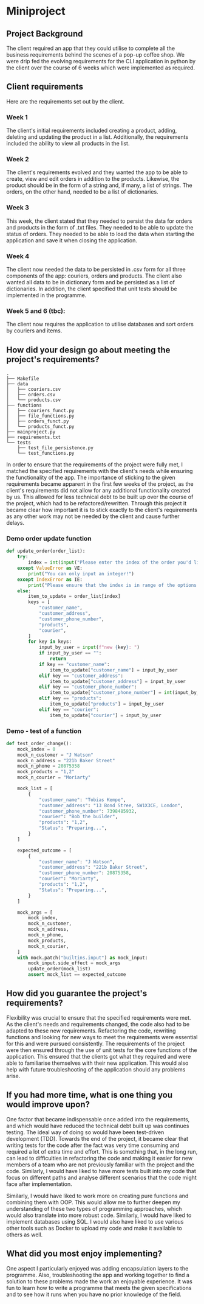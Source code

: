 # Miniproject

## Project Background
The client required an app that they could utilise to complete all the business requirements behind the scenes of a pop-up coffee shop. We were drip fed the evolving requirements for the CLI application in python by the client over the course of 6 weeks which were implemented as required. 

## Client requirements
  
Here are the requirements set out by the client.
  
###  Week 1
The client's initial requirements included creating a product, adding, deleting and updating the product in a list. Additionally, the requirements included the ability to view all products in the list.

###  Week 2
The client's requirements evolved and they wanted the app to be able to create, view and edit orders in addition to the products. Likewise, the product should be in the form of a string and, if many, a list of strings. The orders, on the other hand, needed to be a list of dictionaries.
  
###  Week 3
This week, the client stated that they needed to persist the data for orders and products in the form of .txt files. They needed to be able to update the status of orders. They needed to be able to load the data when starting the application and save it when closing the application. 
  
###  Week 4
The client now needed the data to be persisted in .csv form for all three components of the app: couriers, orders and products. The client also wanted all data to be in dictionary form and be persisted as a list of dictionaries. In addition, the client specified that unit tests should be implemented in the programme.
  
###  Week 5 and 6 (tbc):
  The client now requires the application to utilise databases and sort orders by couriers and items.
  
## How did your design go about meeting the project's requirements?

```
.
├── Makefile
├── data
│   ├── couriers.csv
│   ├── orders.csv
│   └── products.csv
├── functions
│   ├── couriers_funct.py
│   ├── file_functions.py
│   ├── orders_funct.py
│   └── products_funct.py
├── mainproject.py
├── requirements.txt
└── tests
    ├── test_file_persistence.py
    └── test_functions.py
```

In order to ensure that the requirements of the project were fully met, I matched the specified requirements with the client's needs while ensuring the functionality of the app. The importance of sticking to the given requirements became apparent in the first few weeks of the project, as the client's requirements did not allow for any additional functionality created by us. This allowed for less technical debt to be built up over the course of the project, which had to be refactored/rewritten. Through this project it became clear how important it is to stick exactly to the client's requirements as any other work may not be needed by the client and cause further delays.

### Demo order update function

```Python
def update_order(order_list):
    try:
        index = int(input("Please enter the index of the order you'd like to ammend: "))
    except ValueError as VE:
        print("You can only input an integer!")
    except IndexError as IE:
        print("Please ensure that the index is in range of the options.")
    else:
        item_to_update = order_list[index]
        keys = [
            "customer_name",
            "customer_address",
            "customer_phone_number",
            "products",
            "courier",
        ]
        for key in keys:
            input_by_user = input(f"new {key}: ")
            if input_by_user == "":
                return
            if key == "customer_name":
                item_to_update["customer_name"] = input_by_user
            elif key == "customer_address":
                item_to_update["customer_address"] = input_by_user
            elif key == "customer_phone_number":
                item_to_update["customer_phone_number"] = int(input_by_user)
            elif key == "products":
                item_to_update["products"] = input_by_user              
            elif key == "courier":
                item_to_update["courier"] = input_by_user
```

### Demo - test of a function

```Python
def test_order_change():
    mock_index = 0
    mock_n_customer = "J Watson"
    mock_n_address = "221b Baker Street"
    mock_n_phone = 20875358
    mock_products = "1,2"
    mock_n_courier = "Moriarty"

    mock_list = [
        {
            "customer_name": "Tobias Kempe",
            "customer_address": "13 Bond Stree, SW1X3CE, London",
            "customer_phone_number": 7398485932,
            "courier": "Bob the builder",
            "products": "1,2",
            "Status": "Preparing...",
        }
    ]

    expected_outcome = [
        {
            "customer_name": "J Watson",
            "customer_address": "221b Baker Street",
            "customer_phone_number": 20875358,
            "courier": "Moriarty",
            "products": "1,2",
            "Status": "Preparing...",
        }
    ]

    mock_args = [
        mock_index,
        mock_n_customer,
        mock_n_address,
        mock_n_phone,
        mock_products,
        mock_n_courier,
    ]
    with mock.patch("builtins.input") as mock_input:
        mock_input.side_effect = mock_args
        update_order(mock_list)
        assert mock_list == expected_outcome
```

## How did you guarantee the project's requirements?

Flexibility was crucial to ensure that the specified requirements were met. As the client's needs and requirements changed, the code also had to be adapted to these new requirements. Refactoring the code, rewriting functions and looking for new ways to meet the requirements were essential for this and were pursued consistently. The requirements of the project were then ensured through the use of unit tests for the core functions of the application. This ensured that the clients got what they required and were able to familiarise themselves with their new application. This would also help with future troubleshooting of the application should any problems arise.

## If you had more time, what is one thing you would improve upon?

One factor that became indispensable once added into the requirements, and which would have reduced the technical debt built up was continues testing. The ideal way of doing so would have been test-driven development (TDD). Towards the end of the project, it became clear that writing tests for the code after the fact was very time consuming and required a lot of extra time and effort. This is something that, in the long run, can lead to difficulties in refactoring the code and making it easier for new members of a team who are not previously familiar with the project and the code. Similarly, I would have liked to have more tests built into my code that focus on different paths and analyse different scenarios that the code might face after implementation.

Similarly, I would have liked to work more on creating pure functions and combining them with OOP. This would allow me to further deepen my understanding of these two types of programming approaches, which would also translate into more robust code. Similarly, I would have liked to implement databases using SQL. I would also have liked to use various other tools such as Docker to upload my code and make it available to others as well.

## What did you most enjoy implementing?

One aspect I particularly enjoyed was adding encapsulation layers to the programme. Also, troubleshooting the app and working together to find a solution to these problems made the work an enjoyable experience. It was fun to learn how to write a programme that meets the given specifications and to see how it runs when you have no prior knowledge of the field.
